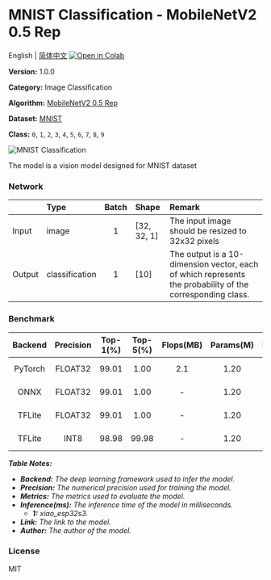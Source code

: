 # MNIST Classification - MobileNetV2 0.5 Rep

English | [简体中文](../zh_CN/MNIST_Classification_MobileNetV2_0.5_Rep_32.md) [![Open in Colab](https://colab.research.google.com/assets/colab-badge.svg)](https://colab.research.google.com/github/seeed-studio/sscma-model-zoo/blob/refactor-auto-generate/notebooks/en/MNIST_Classification_MobileNetV2_0.5_Rep_32.ipynb)

**Version:** 1.0.0

**Category:** Image Classification

**Algorithm:** [MobileNetV2 0.5 Rep](configs/classification/mobnetv2_0.35_rep_1bx16_300e_mnist.py)

**Dataset:** [MNIST](http://yann.lecun.com/exdb/mnist/)

**Class:** `0`, `1`, `2`, `3`, `4`, `5`, `6`, `7`, `8`, `9`

![MNIST Classification](https://files.seeedstudio.com/sscma/static/mnist_cls.png)

The model is a vision model designed for MNIST dataset

### Network 

|        | Type           |  Batch  | Shape       | Remark                                                                                                    |
|:-------|:---------------|:-------:|:------------|:----------------------------------------------------------------------------------------------------------|
| Input  | image          |    1    | [32, 32, 1] | The input image should be resized to 32x32 pixels                                                         |
| Output | classification |    1    | [10]        | The output is a 10-dimension vector, each of which represents the probability of the corresponding class. |
### Benchmark

|  Backend  |  Precision  |  Top-1(%)  |  Top-5(%)  |  Flops(MB)  |  Params(M)  |  Inference(ms)   |                                                                                Download                                                                                |    Author    |
|:---------:|:-----------:|:----------:|:----------:|:-----------:|:-----------:|:----------------:|:----------------------------------------------------------------------------------------------------------------------------------------------------------------------:|:------------:|
|  PyTorch  |   FLOAT32   |   99.01    |    1.00    |     2.1     |    1.20     |        -         |   [Link](https://files.seeedstudio.com/sscma/model_zoo/classification/models/mnist/mobilenetv2_0.35_mnist_float32_sha1_41b743d3bceb50b5b677c7688567a87612e8435a.pth)   | Seeed Studio |
|   ONNX    |   FLOAT32   |   99.01    |    1.00    |      -      |    1.20     |        -         |  [Link](https://files.seeedstudio.com/sscma/model_zoo/classification/models/mnist/mobilenetv2_0.35_mnist_float32_sha1_068ee0fe613d40158cecd34427bbf52b1bc2d738.onnx)   | Seeed Studio |
|  TFLite   |   FLOAT32   |   99.01    |    1.00    |      -      |    1.20     |        -         | [Link]( https://files.seeedstudio.com/sscma/model_zoo/classification/models/mnist/mobilenetv2_0.35_mnist_float32_sha1_b27cb353f199e0378783585790c2798186f6a000.tflite) | Seeed Studio |
|  TFLite   |    INT8     |   98.98    |   99.98    |      -      |    1.20     | 13<sup>(1)</sup> |   [Link](https://files.seeedstudio.com/sscma/model_zoo/classification/models/mnist/mobilenetv2_0.35_mnist_int8_sha1_ae68f9558b3808650005587411d04a87a441300c.tflite)   | Seeed Studio |

***Table Notes:***

- ***Backend:** The deep learning framework used to infer the model.*
- ***Precision:** The numerical precision used for training the model.*
- ***Metrics:** The metrics used to evaluate the model.*
- ***Inference(ms):** The inference time of the model in milliseconds.*
  - ***1:** xiao_esp32s3.*
- ***Link:** The link to the model.*
- ***Author:** The author of the model.*

### License

MIT


